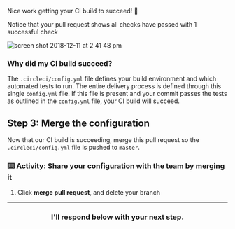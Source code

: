 Nice work getting your CI build to succeed! :tada:

Notice that your pull request shows all checks have passed with 1 successful check

![screen shot 2018-12-11 at 2 41 48 pm](https://user-images.githubusercontent.com/6351798/49832098-eec78980-fd52-11e8-9092-fb5fa903b793.png)

### Why did my CI build succeed?

The `.circleci/config.yml` file defines your build environment and which automated tests to run. The entire delivery process is defined through this single `config.yml` file. If this file is present and your commit passes the tests as outlined in the `config.yml` file, your CI build will succeed. 

## Step 3: Merge the configuration

Now that our CI build is succeeding, merge this pull request so the `.circleci/config.yml` file is pushed to `master`. 

### :keyboard: Activity: Share your configuration with the team by merging it

1. Click **merge pull request**, and delete your branch

<hr>
<h3 align="center">I'll respond below with your next step.</h3>
